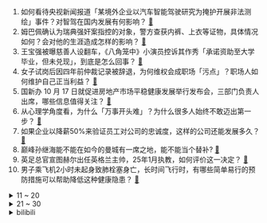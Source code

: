 1. 如何看待央视新闻报道「某境外企业以汽车智能驾驶研究为掩护开展非法测绘」事件？对智驾在国内发展有何影响？ [:link:](https://www.zhihu.com/question/1074579434)
2. 姆巴佩确认为瑞典强奸案指控的对象，警方查获内裤、上衣等证物，具体情况如何？会对他的生涯造成怎样的影响？ [:link:](https://www.zhihu.com/question/1074454211)
3. 王宝强被曝慈善人设翻车，《八角笼中》小演员控诉其作秀「承诺资助至大学毕业，但未兑现」，到底是怎么回事？ [:link:](https://www.zhihu.com/question/1052812596)
4. 女子试岗后因四年前仲裁记录被辞退，为何维权会成职场「污点」？职场人如何维护自己正当利益？ [:link:](https://www.zhihu.com/question/1031773357)
5. 国新办 10 月 17 日就促进房地产市场平稳健康发展举行发布会，三部门负责人出席，哪些信息值得关注？ [:link:](https://www.zhihu.com/question/976427423)
6. 从心理学角度看，为什么「万事开头难」？为什么很多人始终不敢迈出第一步？ [:link:](https://www.zhihu.com/question/924496837)
7. 如果企业以降薪50%来验证员工对公司的忠诚度，这样的公司还能发展多久？ [:link:](https://www.zhihu.com/question/666476753)
8. 巅峰孙继海能不能在如今的曼城有一席之地，能不能当个替补? [:link:](https://www.zhihu.com/question/667607897)
9. 英足总官宣图赫尔出任英格兰主帅，25年1月执教，如何评价这一决定？ [:link:](https://www.zhihu.com/question/994371754)
10. 男子乘飞机2小时未起身致肺栓塞身亡，长时间飞行时，有哪些简单易行的预防措施可以帮助降低这种健康隐患？ [:link:](https://www.zhihu.com/question/964685761)
<details>
<summary>11 ~ 20</summary>

11. 如何在平静的生活里找到意义并接受自己的平庸？ [:link:](https://www.zhihu.com/question/954333034)
12. 澳大利亚既有煤炭又有铁矿，为什么不发展钢铁业而是直接出口这些矿产？ [:link:](https://www.zhihu.com/question/22422028)
13. 成都官方辟谣天价拆迁赔偿款，A 股成渝板块爆发，如何解读成都房地产市场前景？ [:link:](https://www.zhihu.com/question/1048568467)
14. 为什么中国首颗原子弹的代号叫"邱小姐"？ [:link:](https://www.zhihu.com/question/470564803)
15. 张本智和夺得亚锦赛冠军，国乒内部除了樊振东还有谁能压制他？ [:link:](https://www.zhihu.com/question/898928414)
16. 为什么大家认为上了 985 的孩子了不起？ [:link:](https://www.zhihu.com/question/654939134)
17. 光刻机巨头阿斯麦业绩「暴雷」，Q3 订单数据仅为市场预期的一半，股价跌超 16%，哪些因素影响的？ [:link:](https://www.zhihu.com/question/1026035593)
18. 《英雄联盟》中，为什么高段位的人看到一点劣势，所有人就都会投降？ [:link:](https://www.zhihu.com/question/323835405)
19. 国足被曝险些发生内讧，谢文能多次抽筋，队员爆粗质问伊万为何不换人，主帅伊万临场指挥是否存在问题？ [:link:](https://www.zhihu.com/question/1056360555)
20. 为什么当今少有被大众所熟知的物理学家了？ [:link:](https://www.zhihu.com/question/276968057)
</details>
<details>
<summary>21 ~ 30</summary>

21. 如何消除摸鱼时的「自我负罪感」，心安理得地摸鱼？ [:link:](https://www.zhihu.com/question/838951272)
22. 一线城市楼市全线回温，北京新房市场重现「茶水费」，华侨奔赴广州扫房，是昙花一现还是楼市真的回暖了？ [:link:](https://www.zhihu.com/question/1025200761)
23. 如果黄蓉得了抑郁症，她会怎样开解自己？ [:link:](https://www.zhihu.com/question/827896368)
24. 靠严重超常发挥考上北大清华是什么体验？ [:link:](https://www.zhihu.com/question/803656330)
25. 重启价格战，宝马 3 系全系跌幅达 9.2 万，家用目前值得入手吗？ [:link:](https://www.zhihu.com/question/864609699)
26. 中午休息时，除了睡觉和玩手机还有什么充实的消遣方式？ [:link:](https://www.zhihu.com/question/806985603)
27. 如何评价大冰？ [:link:](https://www.zhihu.com/question/21921783)
28. 新能源车“每天充”和“见底充”，哪个更伤电池？ [:link:](https://www.zhihu.com/question/664599967)
29. 为什么日本这么执迷于氢能源汽车，中国却发展电车呢？背后的原因是什么？ [:link:](https://www.zhihu.com/question/878545606)
30. 刘备说他是皇族后裔没人怀疑过吗？他真的是皇族的后裔吗？ [:link:](https://www.zhihu.com/question/24752878)
</details><details>
<summary>bilibili</summary>

</details>